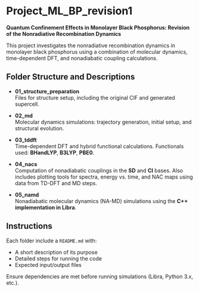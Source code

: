 # Project_ML_BP_revision1

**Quantum Confinement Effects in Monolayer Black Phosphorus: Revision of the Nonradiative Recombination Dynamics**

This project investigates the nonradiative recombination dynamics in monolayer black phosphorus using a combination of molecular dynamics, time-dependent DFT, and nonadiabatic coupling calculations.

## Folder Structure and Descriptions

- **01_structure_preparation**  
  Files for structure setup, including the original CIF and generated supercell.

- **02_md**  
  Molecular dynamics simulations: trajectory generation, initial setup, and structural evolution.

- **03_tddft**  
  Time-dependent DFT and hybrid functional calculations. Functionals used: **BHandLYP**, **B3LYP**, **PBE0**.

- **04_nacs**  
  Computation of nonadiabatic couplings in the **SD** and **CI** bases. Also includes plotting tools for spectra, energy vs. time, and NAC maps using data from TD-DFT and MD steps.

- **05_namd**  
  Nonadiabatic molecular dynamics (NA-MD) simulations using the **C++ implementation in Libra**.

## Instructions

Each folder include a `README.md` with:
- A short description of its purpose
- Detailed steps for running the code
- Expected input/output files

Ensure dependencies are met before running simulations (Libra, Python 3.x, etc.).

